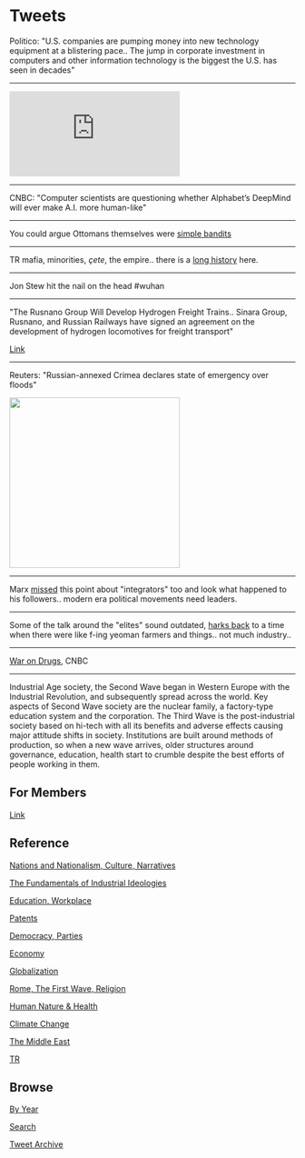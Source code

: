 # Tweets

Politico: "U.S. companies are pumping money into new technology
equipment at a blistering pace.. The jump in corporate investment in
computers and other information technology is the biggest the U.S. has
seen in decades"

---

<iframe width="300"  src="https://www.youtube.com/embed/m3NVY0rE48s?start=10&end=190" title="YouTube video player" frameborder="0" allow="accelerometer; autoplay; clipboard-write; encrypted-media; gyroscope; picture-in-picture" allowfullscreen></iframe>

---

CNBC: "Computer scientists are questioning whether Alphabet’s DeepMind
will ever make A.I. more human-like"

---

You could argue Ottomans themselves were [simple bandits](2021/06/org-crime-asia-minor.md#otto1)

---

TR mafia, minorities, *çete*, the empire.. there is a [long history](2021/06/org-crime-asia-minor.md#cup1) here.

---

Jon Stew hit the nail on the head \#wuhan

---

"The Rusnano Group Will Develop Hydrogen Freight Trains.. Sinara
Group, Rusnano, and Russian Railways have signed an agreement on the
development of hydrogen locomotives for freight transport"

[Link](https://bit.ly/2SCN2NW)

---

Reuters: "Russian-annexed Crimea declares state of emergency over floods"

<img width="300" src="https://www.reuters.com/resizer/qxDwFXkJFmYn8Gn6h7g8Aa1-yy8=/800x0/filters:quality(80)/cloudfront-us-east-2.images.arcpublishing.com/reuters/6TUCK4LRGJOWFHZ7N2CE7KH4I4.jpg"/>

---

Marx [missed](2011/03/integrators.md#marx) this point about
"integrators" too and look what happened to his followers.. modern era
political movements need leaders.

---

Some of the talk around the "elites" sound outdated, [harks back](2021/03/private-government.md#elites)
to a time when there were like f-ing yeoman farmers and things..
not much industry.. 

---

[War on Drugs](https://youtu.be/LXmtsIYsYjY), CNBC

---

Industrial Age society, the Second Wave began in Western Europe with
the Industrial Revolution, and subsequently spread across the
world. Key aspects of Second Wave society are the nuclear family, a
factory-type education system and the corporation. The Third Wave is
the post-industrial society based on hi-tech with all its benefits and
adverse effects causing major attitude shifts in society. Institutions
are built around methods of production, so when a new wave arrives,
older structures around governance, education, health start to crumble
despite the best efforts of people working in them.

## For Members

[Link](https://thirdwave-members.herokuapp.com)

## Reference

[Nations and Nationalism, Culture, Narratives](/2013/02/nations-and-nationalism.md)

[The Fundamentals of Industrial Ideologies](/2011/04/fundamentals-of-industrial-ideologies.md)

[Education, Workplace](2017/09/education-workplace.md)

[Patents](/2018/09/patents.md)

[Democracy, Parties](/2016/11/democracy.md)

[Economy](/2018/05/economy.md)

[Globalization](/2018/09/globalization.md)

[Rome, The First Wave, Religion](/2017/12/rome.md)

[Human Nature & Health](/2020/07/human-nature.md)

[Climate Change](/2018/12/climate.md)

[The Middle East](/2019/07/middleeast.md)

[TR](../tr)

## Browse

[By Year](years.md)

[Search](search.html)

[Tweet Archive](/tweets/README.md)


